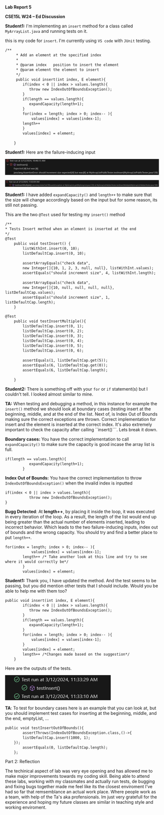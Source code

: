 **Lab Report 5**

**CSE15L W24
–
Ed Discussion**

**Student1:** I'm implementing an ```insert``` method for a class called ```MyArrayList.java``` and running tests on it.

this is my code for ```insert```. I'm currently using ```VS code``` with ```JUnit``` testing.

```
/**
     * Add an element at the specified index
     *
     * @param index   position to insert the element
     * @param element the element to insert
     */
     public void insert(int index, E element){
        if(index < 0 || index > values.length){
           throw new IndexOutOfBoundsException(); 
        }
        if(length == values.length){
           expandCapacity(length+1);
        }
        for(index = length; index > 0; index-- ){
            values[index] = values[index-1];
        length++
        }
        values[index] = element;

    }
```

**Student1:** Here are the failure-inducing input

![Image](lab51.png)

![Image](lab52.png)


**Student1:** I have added ```expandCapacity()``` and ```length++``` to make sure that the size will change accordingly based on the input but for some reason, its still not passing.

This are the two ```@Test``` used for testing my ```insert()``` method

```
/**
* Tests Insert method when an element is inserted at the end
*/
@Test
    public void testInsert() {
        listWithInt.insert(0, 10);
        listDefaultCap.insert(0, 10);

        assertArrayEquals("check data", 
        new Integer[]{10, 1, 2, 3, null, null}, listWithInt.values);
        assertEquals("should increment size", 4, listWithInt.length);

        assertArrayEquals("check data", 
        new Integer[]{10, null, null, null, null}, listDefaultCap.values);
        assertEquals("should increment size", 1, listDefaultCap.length);
    }
```

```
@Test
    public void testInsertMultiple(){
        listDefaultCap.insert(0, 1);
        listDefaultCap.insert(0, 2);
        listDefaultCap.insert(0, 3);
        listDefaultCap.insert(0, 4);
        listDefaultCap.insert(0, 5);
        listDefaultCap.insert(0, 6);
        
        assertEquals(1, listDefaultCap.get(5));
        assertEquals(6, listDefaultCap.get(0));
        assertEquals(6, listDefaultCap.length);

    }
```
**Student2:** There is something off with your ```for``` or ```if``` statement(s) but I couldn't tell. I looked almost similar to mine.

**TA:** When testing and debugging a method, in this instance for example the ```insert()``` method we should look at boundary cases (testing insert at the beginning, middle, and at the end of the list. Next of, is Index Out of Bounds making sure the correct exceptions are thrown. Correct implementation for insert and the element is inserted at the correct index. It's also extremely important to check the capacity after calling ``insert()```. Lets break it down.

**Boundary cases:** You have the correct implementation to call ```expandCapacity()``` to make sure the capacity is good incase the array list is full.

```
if(length == values.length){
           expandCapacity(length+1);
        }
```

**Index Out of Bounds:** You have the correct implementation to throw ```IndexOutOfBoundsException()``` when the invalid index is inputted

```
if(index < 0 || index > values.length){
           throw new IndexOutOfBoundsException(); 
}
```

**Bugg Detected**: At **length++**, by placing it inside the loop, it was executed in every iteration of the loop. As a result, the length of the list would end up being greater than the actual number of elements inserted, leading to incorrect behavior. Which leads to the two failure-inducing inputs, index out of bounds and the wrong capacity. You should try and  find a better place to put ```length++```.

```
for(index = length; index > 0; index-- ){
            values[index] = values[index-1];
        length++ /* Take another look at this line and try to see where it would correctly be*/
        }
        values[index] = element;
```

**Student1:** Thank you, I have updated the method. And the test seems to be passing, but you did mention other tests that I should include. Would you be able to help me with them too?

```
public void insert(int index, E element){
        if(index < 0 || index > values.length){
           throw new IndexOutOfBoundsException(); 
        }
        if(length == values.length){
           expandCapacity(length+1);
        }
        for(index = length; index > 0; index-- ){
            values[index] = values[index-1];
        }
        values[index] = element;
        length++ /*Changes made based on the suggestion*/
    }
```
Here are the outputs of the tests.

![Image](lab53.png)

**TA**: To test for boundary cases here is an example that you can look at, but you should implement test cases for inserting at the beginning, middle, and the end, emptyList, ...

```
public void testInsertOutOfBounds(){
        assertThrows(IndexOutOfBoundsException.class,()->{
        listDefaultCap.insert(1000, 1);    
    });
        assertEquals(0, listDefaultCap.length);
    };
```

Part 2: Reflection 

The techinical aspect of lab was very eye opening and has allowed me to make major improvements towards my coding skill. Being able to attend these labs, working with my classmates and actually run tests, de bugging and fixing bugs together made me feel like its the closest enviroment I've had so far that remsemblance an actual work place. Where people work as a team, with help of the Ta's aka profensionals. Im just very gratefull for the experience and hoping my future classes are similar in teaching style and working enviroment. 




